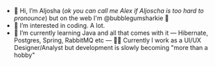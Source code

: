 - 👋 Hi, I’m Aljosha (*ok you can call me Alex if Aljoscha is too hard to pronounce*) but on the web I'm @bubblegumsharkie 🦈 
- 👀 I’m interested in coding. A lot.
- 🌱 I’m currently learning Java and all that comes with it — Hibernate, Postgres, Spring, RabbitMQ etc
—  👨‍💻 Currently I work as a UI/UX Designer/Analyst but development is slowly becoming "more than a hobby"

<!---
bubblegumsharkie/bubblegumsharkie is a ✨ special ✨ repository because its `README.md` (this file) appears on your GitHub profile.
You can click the Preview link to take a look at your changes.
--->
